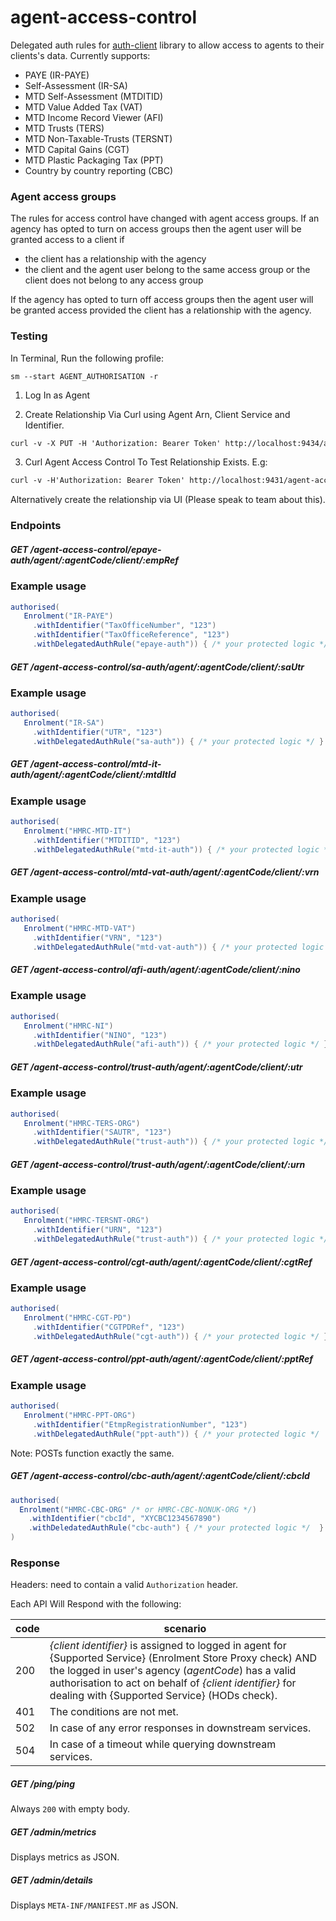 # agent-access-control

Delegated auth rules for [auth-client](https://github.com/hmrc/auth-client) library to allow access
to agents to their clients's data. Currently supports:
* PAYE (IR-PAYE)
* Self-Assessment (IR-SA)
* MTD Self-Assessment (MTDITID)
* MTD Value Added Tax (VAT)
* MTD Income Record Viewer (AFI)
* MTD Trusts (TERS)
* MTD Non-Taxable-Trusts (TERSNT)
* MTD Capital Gains (CGT)
* MTD Plastic Packaging Tax (PPT)
* Country by country reporting (CBC)

### Agent access groups

The rules for access control have changed with agent access groups. If an agency has opted to turn on access groups then the agent user will be granted access to a client if
 * the client has a relationship with the agency
 * the client and the agent user belong to the same access group or the client does not belong to any access group

If the agency has opted to turn off access groups then the agent user will be granted access provided the client has a relationship with the agency.


### Testing
In Terminal, Run the following profile:
```
sm --start AGENT_AUTHORISATION -r
```
1. Log In as Agent

2. Create Relationship Via Curl using Agent Arn, Client Service and Identifier.
```markdown
curl -v -X PUT -H 'Authorization: Bearer Token' http://localhost:9434/agent-client-relationships/agent/AARN0002908/service/HMRC-MTD-VAT/client/VRN/267729808
```

3. Curl Agent Access Control To Test Relationship Exists. E.g:
```markdown
curl -v -H'Authorization: Bearer Token' http://localhost:9431/agent-access-control/mtd-vat-auth/agent/9AK6XC1JX8NE/client/267729808
```

Alternatively create the relationship via UI (Please speak to team about this).

### Endpoints

##### GET /agent-access-control/epaye-auth/agent/:agentCode/client/:empRef

### Example usage
```scala
authorised(
   Enrolment("IR-PAYE")
     .withIdentifier("TaxOfficeNumber", "123")
     .withIdentifier("TaxOfficeReference", "123")
     .withDelegatedAuthRule("epaye-auth")) { /* your protected logic */ }
```

##### GET /agent-access-control/sa-auth/agent/:agentCode/client/:saUtr

### Example usage
```scala
authorised(
   Enrolment("IR-SA")
     .withIdentifier("UTR", "123")
     .withDelegatedAuthRule("sa-auth")) { /* your protected logic */ }
```


##### GET /agent-access-control/mtd-it-auth/agent/:agentCode/client/:mtdItId

### Example usage
```scala
authorised(
   Enrolment("HMRC-MTD-IT")
     .withIdentifier("MTDITID", "123")
     .withDelegatedAuthRule("mtd-it-auth")) { /* your protected logic */ }
```

##### GET /agent-access-control/mtd-vat-auth/agent/:agentCode/client/:vrn

### Example usage
```scala
authorised(
   Enrolment("HMRC-MTD-VAT")
     .withIdentifier("VRN", "123")
     .withDelegatedAuthRule("mtd-vat-auth")) { /* your protected logic */ }
```

##### GET /agent-access-control/afi-auth/agent/:agentCode/client/:nino

### Example usage
```scala
authorised(
   Enrolment("HMRC-NI")
     .withIdentifier("NINO", "123")
     .withDelegatedAuthRule("afi-auth")) { /* your protected logic */ }
```

##### GET /agent-access-control/trust-auth/agent/:agentCode/client/:utr

### Example usage
```scala
authorised(
   Enrolment("HMRC-TERS-ORG")
     .withIdentifier("SAUTR", "123")
     .withDelegatedAuthRule("trust-auth")) { /* your protected logic */ }
```

##### GET /agent-access-control/trust-auth/agent/:agentCode/client/:urn

### Example usage
```scala
authorised(
   Enrolment("HMRC-TERSNT-ORG")
     .withIdentifier("URN", "123")
     .withDelegatedAuthRule("trust-auth")) { /* your protected logic */ }
```

##### GET /agent-access-control/cgt-auth/agent/:agentCode/client/:cgtRef

### Example usage
```scala
authorised(
   Enrolment("HMRC-CGT-PD")
     .withIdentifier("CGTPDRef", "123")
     .withDelegatedAuthRule("cgt-auth")) { /* your protected logic */ }
```

##### GET /agent-access-control/ppt-auth/agent/:agentCode/client/:pptRef

### Example usage
```scala
authorised(
   Enrolment("HMRC-PPT-ORG")
     .withIdentifier("EtmpRegistrationNumber", "123")
     .withDelegatedAuthRule("ppt-auth")) { /* your protected logic */  }
```

Note: POSTs function exactly the same.

##### GET /agent-access-control/cbc-auth/agent/:agentCode/client/:cbcId

```scala
authorised(
  Enrolment("HMRC-CBC-ORG" /* or HMRC-CBC-NONUK-ORG */)
    .withIdentifier("cbcId", "XYCBC1234567890")
    .withDeledatedAuthRule("cbc-auth") { /* your protected logic */  }
)
```

### Response
Headers: need to contain a valid `Authorization` header.

Each API Will Respond with the following:

code | scenario
---- | ---
200 | _{client identifier}_ is assigned to logged in agent for {Supported Service} (Enrolment Store Proxy check) AND the logged in user's agency (_agentCode_) has a valid authorisation to act on behalf of _{client identifier}_ for dealing with {Supported Service} (HODs check).
401 | The conditions are not met.
502 | In case of any error responses in downstream services.
504 | In case of a timeout while querying downstream services.

##### GET /ping/ping

Always `200` with empty body.

##### GET /admin/metrics

Displays metrics as JSON.

##### GET /admin/details

Displays `META-INF/MANIFEST.MF` as JSON.

